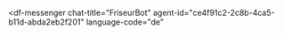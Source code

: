 <script src="https://www.gstatic.com/dialogflow-console/fast/messenger/bootstrap.js?v=1"></script>
<df-messenger
  chat-title="FriseurBot"
  agent-id="ce4f91c2-2c8b-4ca5-b11d-abda2eb2f201"
  language-code="de"
></df-messenger>
